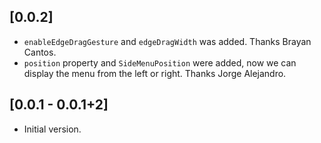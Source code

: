 ## [0.0.2]

* `enableEdgeDragGesture` and `edgeDragWidth` was added. Thanks Brayan Cantos.
* `position` property and `SideMenuPosition` were added, now we can display the menu from the left or right. Thanks Jorge Alejandro.

## [0.0.1 - 0.0.1+2]

* Initial version.
